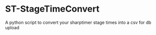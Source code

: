 # ST-StageTimeConvert
A python script to convert your sharptimer stage times into a csv for db upload
